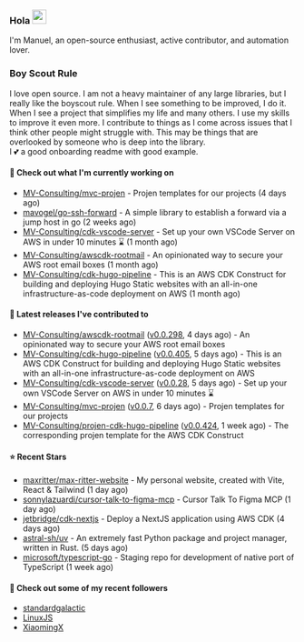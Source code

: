 ### Hola <img src="https://media.giphy.com/media/hvRJCLFzcasrR4ia7z/giphy.gif" width="25px">

I'm Manuel, an open-source enthusiast, active contributor, and automation lover.

### Boy Scout Rule

I love open source. I am not a heavy maintainer of any large libraries, but I really like the boyscout rule. 
When I see something to be improved, I do it. When I see a project
that simplifies my life and many others. I use my skills to improve it even more.
I contribute to things as I come across issues that I think other people might struggle with. 
This may be things that are overlooked by someone who is deep into the library.  
I 💕 a good onboarding readme with good example.



#### 👷 Check out what I'm currently working on

- [MV-Consulting/mvc-projen](https://github.com/MV-Consulting/mvc-projen) - Projen templates for our projects (4 days ago)
- [mavogel/go-ssh-forward](https://github.com/mavogel/go-ssh-forward) - A simple library to establish a forward via a jump host in go (2 weeks ago)
- [MV-Consulting/cdk-vscode-server](https://github.com/MV-Consulting/cdk-vscode-server) - Set up your own VSCode Server on AWS in under 10 minutes ⌛️ (1 month ago)
- [MV-Consulting/awscdk-rootmail](https://github.com/MV-Consulting/awscdk-rootmail) - An opinionated way to secure your AWS root email boxes (1 month ago)
- [MV-Consulting/cdk-hugo-pipeline](https://github.com/MV-Consulting/cdk-hugo-pipeline) - This is an AWS CDK Construct for building and deploying Hugo Static websites with an all-in-one infrastructure-as-code deployment on AWS (1 month ago)

#### 🔭 Latest releases I've contributed to

- [MV-Consulting/awscdk-rootmail](https://github.com/MV-Consulting/awscdk-rootmail) ([v0.0.298](https://github.com/MV-Consulting/awscdk-rootmail/releases/tag/v0.0.298), 4 days ago) - An opinionated way to secure your AWS root email boxes
- [MV-Consulting/cdk-hugo-pipeline](https://github.com/MV-Consulting/cdk-hugo-pipeline) ([v0.0.405](https://github.com/MV-Consulting/cdk-hugo-pipeline/releases/tag/v0.0.405), 5 days ago) - This is an AWS CDK Construct for building and deploying Hugo Static websites with an all-in-one infrastructure-as-code deployment on AWS
- [MV-Consulting/cdk-vscode-server](https://github.com/MV-Consulting/cdk-vscode-server) ([v0.0.28](https://github.com/MV-Consulting/cdk-vscode-server/releases/tag/v0.0.28), 5 days ago) - Set up your own VSCode Server on AWS in under 10 minutes ⌛️
- [MV-Consulting/mvc-projen](https://github.com/MV-Consulting/mvc-projen) ([v0.0.7](https://github.com/MV-Consulting/mvc-projen/releases/tag/v0.0.7), 6 days ago) - Projen templates for our projects
- [MV-Consulting/projen-cdk-hugo-pipeline](https://github.com/MV-Consulting/projen-cdk-hugo-pipeline) ([v0.0.424](https://github.com/MV-Consulting/projen-cdk-hugo-pipeline/releases/tag/v0.0.424), 1 week ago) - The corresponding projen template for the AWS CDK Construct

#### ⭐ Recent Stars

- [maxritter/max-ritter-website](https://github.com/maxritter/max-ritter-website) - My personal website, created with Vite, React &amp; Tailwind (1 day ago)
- [sonnylazuardi/cursor-talk-to-figma-mcp](https://github.com/sonnylazuardi/cursor-talk-to-figma-mcp) - Cursor Talk To Figma MCP (1 day ago)
- [jetbridge/cdk-nextjs](https://github.com/jetbridge/cdk-nextjs) - Deploy a NextJS application using AWS CDK (4 days ago)
- [astral-sh/uv](https://github.com/astral-sh/uv) - An extremely fast Python package and project manager, written in Rust. (5 days ago)
- [microsoft/typescript-go](https://github.com/microsoft/typescript-go) - Staging repo for development of native port of TypeScript (1 week ago)

#### 👯 Check out some of my recent followers

- [standardgalactic](https://github.com/standardgalactic)
- [LinuxJS](https://github.com/LinuxJS)
- [XiaomingX](https://github.com/XiaomingX)




